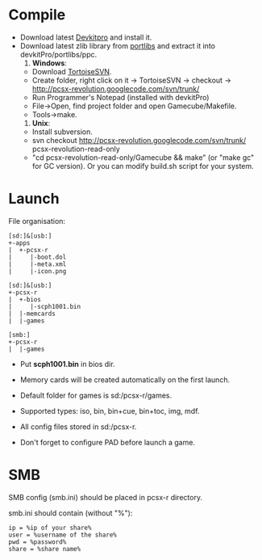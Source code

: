 # Compile #

  * Download latest [Devkitpro](http://wiibrew.org/wiki/DevkitPro) and install it.
  * Download latest zlib library from [portlibs](http://sourceforge.net/projects/devkitpro/files/portlibs/ppc/) and extract it into devkitPro/portlibs/ppc.
    1. **Windows**:
      * Download [TortoiseSVN](http://tortoisesvn.net/downloads).
      * Create folder, right click on it -> TortoiseSVN -> checkout -> http://pcsx-revolution.googlecode.com/svn/trunk/
      * Run Programmer's Notepad (installed with devkitPro)
      * File->Open, find project folder and open Gamecube/Makefile.
      * Tools->make.
    1. **Unix**:
      * Install subversion.
      * svn checkout http://pcsx-revolution.googlecode.com/svn/trunk/ pcsx-revolution-read-only
      * "cd pcsx-revolution-read-only/Gamecube && make" (or "make gc" for GC version). Or you can modify build.sh script for your system.

# Launch #
File organisation:
```
[sd:]&[usb:]
+-apps
|  +-pcsx-r
|     |-boot.dol
|     |-meta.xml
|     |-icon.png

[sd:]&[usb:]
+-pcsx-r
|  +-bios
|     |-scph1001.bin
|  |-memcards
|  |-games

[smb:]
+-pcsx-r
|  |-games
```
  * Put **scph1001.bin** in bios dir.
  * Memory cards will be created automatically on the first launch.
  * Default folder for games is sd:/pcsx-r/games.
  * Supported types: iso, bin, bin+cue, bin+toc, img, mdf.
  * All config files stored in sd:/pcsx-r.

  * Don't forget to configure PAD before launch a game.

# SMB #

SMB config (smb.ini) should be placed in pcsx-r directory.

smb.ini should contain (without "%"):
```
ip = %ip of your share%
user = %username of the share%
pwd = %password%
share = %share name%
```